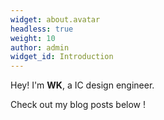 ```yaml
---
widget: about.avatar
headless: true
weight: 10
author: admin
widget_id: Introduction
---
```

Hey! I'm **WK**, a IC design engineer.

Check out my [](/about/)blog posts below !
